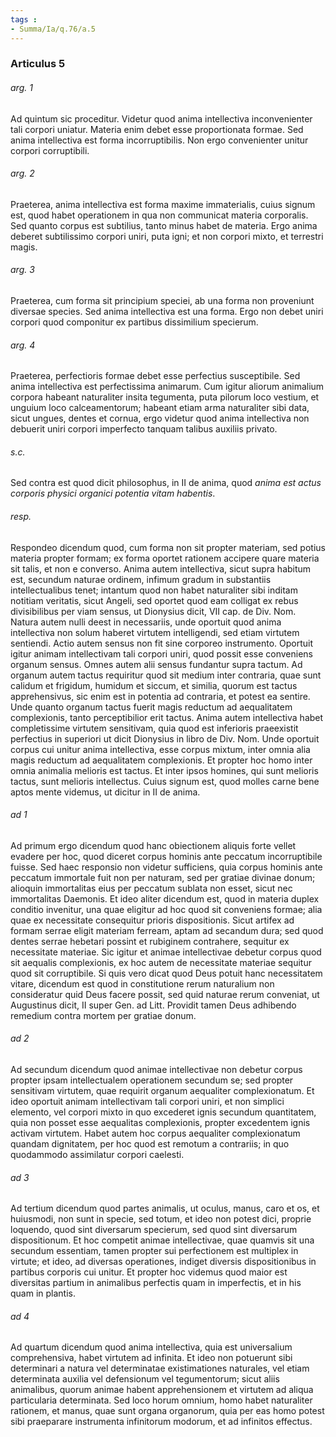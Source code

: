 ```yaml
---
tags : 
- Summa/Ia/q.76/a.5
---
```


### Articulus 5

###### arg. 1
Ad quintum sic proceditur. Videtur quod anima intellectiva inconvenienter tali corpori uniatur. Materia enim debet esse proportionata formae. Sed anima intellectiva est forma incorruptibilis. Non ergo convenienter unitur corpori corruptibili.

###### arg. 2
Praeterea, anima intellectiva est forma maxime immaterialis, cuius signum est, quod habet operationem in qua non communicat materia corporalis. Sed quanto corpus est subtilius, tanto minus habet de materia. Ergo anima deberet subtilissimo corpori uniri, puta igni; et non corpori mixto, et terrestri magis.

###### arg. 3
Praeterea, cum forma sit principium speciei, ab una forma non proveniunt diversae species. Sed anima intellectiva est una forma. Ergo non debet uniri corpori quod componitur ex partibus dissimilium specierum.

###### arg. 4
Praeterea, perfectioris formae debet esse perfectius susceptibile. Sed anima intellectiva est perfectissima animarum. Cum igitur aliorum animalium corpora habeant naturaliter insita tegumenta, puta pilorum loco vestium, et unguium loco calceamentorum; habeant etiam arma naturaliter sibi data, sicut ungues, dentes et cornua, ergo videtur quod anima intellectiva non debuerit uniri corpori imperfecto tanquam talibus auxiliis privato.

###### s.c.
Sed contra est quod dicit philosophus, in II de anima, quod *anima est actus corporis physici organici potentia vitam habentis*.

###### resp.
Respondeo dicendum quod, cum forma non sit propter materiam, sed potius materia propter formam; ex forma oportet rationem accipere quare materia sit talis, et non e converso. Anima autem intellectiva, sicut supra habitum est, secundum naturae ordinem, infimum gradum in substantiis intellectualibus tenet; intantum quod non habet naturaliter sibi inditam notitiam veritatis, sicut Angeli, sed oportet quod eam colligat ex rebus divisibilibus per viam sensus, ut Dionysius dicit, VII cap. de Div. Nom. Natura autem nulli deest in necessariis, unde oportuit quod anima intellectiva non solum haberet virtutem intelligendi, sed etiam virtutem sentiendi. Actio autem sensus non fit sine corporeo instrumento. Oportuit igitur animam intellectivam tali corpori uniri, quod possit esse conveniens organum sensus. Omnes autem alii sensus fundantur supra tactum. Ad organum autem tactus requiritur quod sit medium inter contraria, quae sunt calidum et frigidum, humidum et siccum, et similia, quorum est tactus apprehensivus, sic enim est in potentia ad contraria, et potest ea sentire. Unde quanto organum tactus fuerit magis reductum ad aequalitatem complexionis, tanto perceptibilior erit tactus. Anima autem intellectiva habet completissime virtutem sensitivam, quia quod est inferioris praeexistit perfectius in superiori ut dicit Dionysius in libro de Div. Nom. Unde oportuit corpus cui unitur anima intellectiva, esse corpus mixtum, inter omnia alia magis reductum ad aequalitatem complexionis. Et propter hoc homo inter omnia animalia melioris est tactus. Et inter ipsos homines, qui sunt melioris tactus, sunt melioris intellectus. Cuius signum est, quod molles carne bene aptos mente videmus, ut dicitur in II de anima.

###### ad 1
Ad primum ergo dicendum quod hanc obiectionem aliquis forte vellet evadere per hoc, quod diceret corpus hominis ante peccatum incorruptibile fuisse. Sed haec responsio non videtur sufficiens, quia corpus hominis ante peccatum immortale fuit non per naturam, sed per gratiae divinae donum; alioquin immortalitas eius per peccatum sublata non esset, sicut nec immortalitas Daemonis. Et ideo aliter dicendum est, quod in materia duplex conditio invenitur, una quae eligitur ad hoc quod sit conveniens formae; alia quae ex necessitate consequitur prioris dispositionis. Sicut artifex ad formam serrae eligit materiam ferream, aptam ad secandum dura; sed quod dentes serrae hebetari possint et rubiginem contrahere, sequitur ex necessitate materiae. Sic igitur et animae intellectivae debetur corpus quod sit aequalis complexionis, ex hoc autem de necessitate materiae sequitur quod sit corruptibile. Si quis vero dicat quod Deus potuit hanc necessitatem vitare, dicendum est quod in constitutione rerum naturalium non consideratur quid Deus facere possit, sed quid naturae rerum conveniat, ut Augustinus dicit, II super Gen. ad Litt. Providit tamen Deus adhibendo remedium contra mortem per gratiae donum.

###### ad 2
Ad secundum dicendum quod animae intellectivae non debetur corpus propter ipsam intellectualem operationem secundum se; sed propter sensitivam virtutem, quae requirit organum aequaliter complexionatum. Et ideo oportuit animam intellectivam tali corpori uniri, et non simplici elemento, vel corpori mixto in quo excederet ignis secundum quantitatem, quia non posset esse aequalitas complexionis, propter excedentem ignis activam virtutem. Habet autem hoc corpus aequaliter complexionatum quandam dignitatem, per hoc quod est remotum a contrariis; in quo quodammodo assimilatur corpori caelesti.

###### ad 3
Ad tertium dicendum quod partes animalis, ut oculus, manus, caro et os, et huiusmodi, non sunt in specie, sed totum, et ideo non potest dici, proprie loquendo, quod sint diversarum specierum, sed quod sint diversarum dispositionum. Et hoc competit animae intellectivae, quae quamvis sit una secundum essentiam, tamen propter sui perfectionem est multiplex in virtute; et ideo, ad diversas operationes, indiget diversis dispositionibus in partibus corporis cui unitur. Et propter hoc videmus quod maior est diversitas partium in animalibus perfectis quam in imperfectis, et in his quam in plantis.

###### ad 4
Ad quartum dicendum quod anima intellectiva, quia est universalium comprehensiva, habet virtutem ad infinita. Et ideo non potuerunt sibi determinari a natura vel determinatae existimationes naturales, vel etiam determinata auxilia vel defensionum vel tegumentorum; sicut aliis animalibus, quorum animae habent apprehensionem et virtutem ad aliqua particularia determinata. Sed loco horum omnium, homo habet naturaliter rationem, et manus, quae sunt organa organorum, quia per eas homo potest sibi praeparare instrumenta infinitorum modorum, et ad infinitos effectus.

